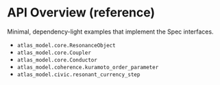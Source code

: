 # API Overview (reference)

Minimal, dependency-light examples that implement the Spec interfaces.

- `atlas_model.core.ResonanceObject`
- `atlas_model.core.Coupler`
- `atlas_model.core.Conductor`
- `atlas_model.coherence.kuramoto_order_parameter`
- `atlas_model.civic.resonant_currency_step`
